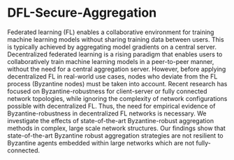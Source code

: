 # DFL-Secure-Aggregation

Federated learning (FL) enables a collaborative environment for training machine learning models without sharing training data between users. This is typically achieved by aggregating model gradients on a central server. Decentralized federated learning is a rising paradigm that enables users to collaboratively train machine learning models in a peer-to-peer manner, without the need for a central aggregation server. However, before applying decentralized FL in real-world use cases, nodes who deviate from the FL process (Byzantine nodes) must be taken into account. Recent research has focused on Byzantine-robustness for client-server or fully connected network topologies, while ignoring the complexity of network configurations possible with decentralized FL. Thus, the need for empirical evidence of Byzantine-robustness in decentralized FL networks is necessary. We investigate the effects of state-of-the-art Byzantine-robust aggregation methods in complex, large scale network structures. Our findings show that state-of-the-art Byzantine robust aggregation strategies are not resilient to Byzantine agents embedded within large networks which are not fully-connected.
